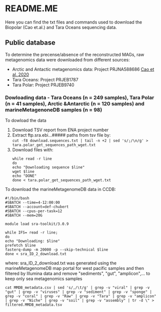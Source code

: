 # README.ME
Here you can find the txt files and commands used to download the Biopolar (Cao et.al.) and Tara Oceans sequencing data.

## Public database
To determine the precense/absence of the reconstructed MAGs, raw metagenomics data were downloaded from different sources:
- Arctic and Antactic metagenomics data: Project PRJNA588686 [Cao et al.,2020](https://microbiomejournal.biomedcentral.com/articles/10.1186/s40168-020-00826-9) 
- Tara Oceans: Project PRJEB1787 
- Tara Polar: Project PRJEB9740

### Dowloading data - Tara Oceans (n = 249 samples), Tara Polar (n = 41 samples), Arctic &Antarctic (n = 120 samples) and marineMetagenoneDB samples (n = 98)
To dowload the data 
1. Download TSV report from ENA project number
2. Extract ftp.sra.ebi...##### paths from tsv file by:    
   ```cut -f8 download.sequences.txt | tail -n +2 | sed 's/;/\n/g' > tara.polar_get_sequences_path_wget.txt```
3. Download files with:
   ```
   while read -r line
   do
   echo "Downloading sequence $line"
   wget $line
   echo "DONE"
   done < tara.polar_get_sequences_path_wget.txt
   ```

To download the marineMetagenomeDB data in CCDB:
```
#!/bin/bash
#SBATCH --time=4-12:00:00
#SBATCH --account=def-chubert
#SBATCH --cpus-per-task=12
#SBATCH --mem=20G

module load sra-toolkit/3.0.9

while IFS= read -r line;
do
echo "Downloading: $line"
prefetch $line
fasterq-dump -m 20000 -p --skip-technical $line
done < sra_ID_2_download.txt
```
where: 
sra_ID_2_download.txt was generated using the marineMetagenomeDB map portal for west pacific samples and then filtered by Illumina data and remove "sediments", "gut", "amplicon",... to keep only sea metagenomics samples
``` 
cat MMDB_metadata.csv | sed 's/,/\t/g' | grep -v "viral" | grep -v "gut" | grep -v "viruses" | grep -v "sediment" | grep -v "sponge" | grep -v "coral" | grep -v "Raw" | grep -v "Tara" | grep -v "amplicon" | grep -v "Niche" | grep -v "soil" | grep -v "assembly" | tr -d \" > filtered.MMDB_metadata.tsv
```





